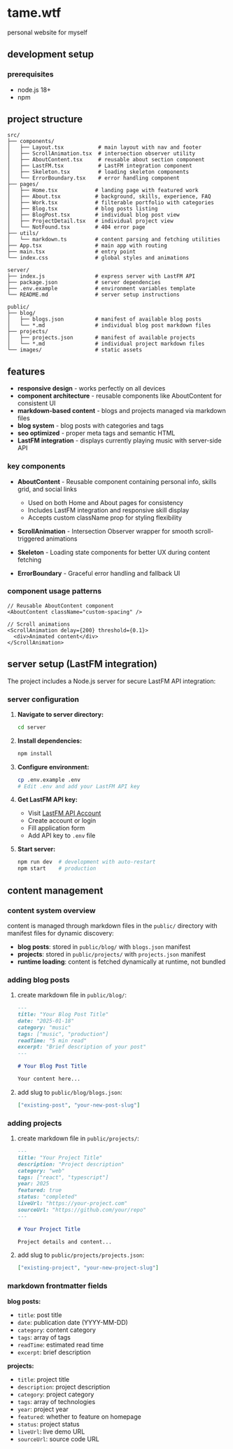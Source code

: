 # tame.wtf

personal website for myself

## development setup

### prerequisites
- node.js 18+
- npm


## project structure

```
src/
├── components/
│   ├── Layout.tsx           # main layout with nav and footer
│   ├── ScrollAnimation.tsx  # intersection observer utility
│   ├── AboutContent.tsx     # reusable about section component
│   ├── LastFM.tsx           # LastFM integration component
│   ├── Skeleton.tsx         # loading skeleton components
│   └── ErrorBoundary.tsx    # error handling component
├── pages/
│   ├── Home.tsx            # landing page with featured work
│   ├── About.tsx           # background, skills, experience, FAQ
│   ├── Work.tsx            # filterable portfolio with categories
│   ├── Blog.tsx            # blog posts listing
│   ├── BlogPost.tsx        # individual blog post view
│   ├── ProjectDetail.tsx   # individual project view
│   └── NotFound.tsx        # 404 error page
├── utils/
│   └── markdown.ts         # content parsing and fetching utilities
├── App.tsx                 # main app with routing
├── main.tsx                # entry point
└── index.css               # global styles and animations

server/
├── index.js                # express server with LastFM API
├── package.json            # server dependencies
├── .env.example            # environment variables template
└── README.md               # server setup instructions

public/
├── blog/
│   ├── blogs.json          # manifest of available blog posts
│   └── *.md                # individual blog post markdown files
├── projects/
│   ├── projects.json       # manifest of available projects
│   └── *.md                # individual project markdown files
└── images/                 # static assets
```

## features

- **responsive design** - works perfectly on all devices
- **component architecture** - reusable components like AboutContent for consistent UI
- **markdown-based content** - blogs and projects managed via markdown files
- **blog system** - blog posts with categories and tags
- **seo optimized** - proper meta tags and semantic HTML
- **LastFM integration** - displays currently playing music with server-side API

### key components

- **AboutContent** - Reusable component containing personal info, skills grid, and social links
  - Used on both Home and About pages for consistency
  - Includes LastFM integration and responsive skill display
  - Accepts custom className prop for styling flexibility

- **ScrollAnimation** - Intersection Observer wrapper for smooth scroll-triggered animations
- **Skeleton** - Loading state components for better UX during content fetching
- **ErrorBoundary** - Graceful error handling and fallback UI

### component usage patterns

```tsx
// Reusable AboutContent component
<AboutContent className="custom-spacing" />

// Scroll animations
<ScrollAnimation delay={200} threshold={0.1}>
  <div>Animated content</div>
</ScrollAnimation>
```

## server setup (LastFM integration)

The project includes a Node.js server for secure LastFM API integration:

### server configuration
1. **Navigate to server directory:**
   ```bash
   cd server
   ```

2. **Install dependencies:**
   ```bash
   npm install
   ```

3. **Configure environment:**
   ```bash
   cp .env.example .env
   # Edit .env and add your LastFM API key
   ```

4. **Get LastFM API key:**
   - Visit [LastFM API Account](https://www.last.fm/api/account/create)
   - Create account or login
   - Fill application form
   - Add API key to `.env` file

5. **Start server:**
   ```bash
   npm run dev  # development with auto-restart
   npm start    # production
   ```


## content management

### content system overview
content is managed through markdown files in the `public/` directory with manifest files for dynamic discovery:

- **blog posts**: stored in `public/blog/` with `blogs.json` manifest
- **projects**: stored in `public/projects/` with `projects.json` manifest
- **runtime loading**: content is fetched dynamically at runtime, not bundled

### adding blog posts
1. create markdown file in `public/blog/`:
   ```markdown
   ---
   title: "Your Blog Post Title"
   date: "2025-01-18"
   category: "music"
   tags: ["music", "production"]
   readTime: "5 min read"
   excerpt: "Brief description of your post"
   ---

   # Your Blog Post Title

   Your content here...
   ```

2. add slug to `public/blog/blogs.json`:
   ```json
   ["existing-post", "your-new-post-slug"]
   ```

### adding projects
1. create markdown file in `public/projects/`:
   ```markdown
   ---
   title: "Your Project Title"
   description: "Project description"
   category: "web"
   tags: ["react", "typescript"]
   year: 2025
   featured: true
   status: "completed"
   liveUrl: "https://your-project.com"
   sourceUrl: "https://github.com/your/repo"
   ---

   # Your Project Title

   Project details and content...
   ```

2. add slug to `public/projects/projects.json`:
   ```json
   ["existing-project", "your-new-project-slug"]
   ```

### markdown frontmatter fields

**blog posts:**
- `title`: post title
- `date`: publication date (YYYY-MM-DD)
- `category`: content category
- `tags`: array of tags
- `readTime`: estimated read time
- `excerpt`: brief description

**projects:**
- `title`: project title
- `description`: project description
- `category`: project category
- `tags`: array of technologies
- `year`: project year
- `featured`: whether to feature on homepage
- `status`: project status
- `liveUrl`: live demo URL
- `sourceUrl`: source code URL
